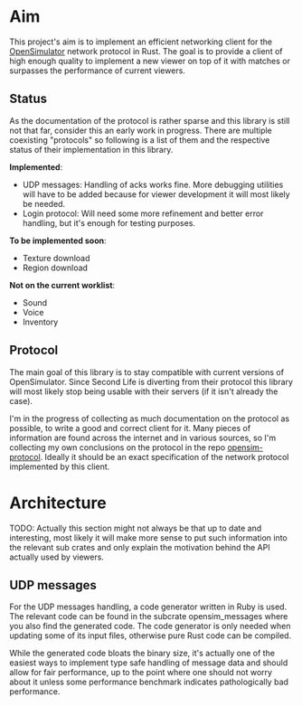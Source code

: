 # Aim
This project's aim is to implement an efficient networking client for the [OpenSimulator](http://opensimulator.org/wiki/Main_Page) network protocol in Rust.
The goal is to provide a client of high enough quality to implement a new viewer on top of it with matches or surpasses the performance of current viewers.

## Status
As the documentation of the protocol is rather sparse and this library is still not that far, consider this an early work in progress.
There are multiple coexisting "protocols" so following is a list of them and the respective status of their implementation in this library.

**Implemented**:

- UDP messages: Handling of acks works fine. More debugging utilities will have to be added because for viewer development it will most likely be needed.
- Login protocol: Will need some more refinement and better error handling, but it's enough for testing purposes.

**To be implemented soon**:

- Texture download
- Region download

**Not on the current worklist**:

- Sound
- Voice
- Inventory

## Protocol
The main goal of this library is to stay compatible with current versions of OpenSimulator. Since Second Life is diverting from their protocol this library will most likely stop being usable with
their servers (if it isn't already the case).

I'm in the progress of collecting as much documentation on the protocol as possible, to write a good and correct client for it. Many pieces of information are found across
the internet and in various sources, so I'm collecting my own conclusions on the protocol in the repo [opensim-protocol](https://github.com/leoschwarz/opensim-protocol).
Ideally it should be an exact specification of the network protocol implemented by this client.

# Architecture
TODO: Actually this section might not always be that up to date and interesting, most likely it will make more sense to put such information into the relevant sub crates and only
      explain the motivation behind the API actually used by viewers.

## UDP messages
For the UDP messages handling, a code generator written in Ruby is used. The relevant code can be found in the subcrate opensim_messages where you also find
the generated code. The code generator is only needed when updating some of its input files, otherwise pure Rust code can be compiled.

While the generated code bloats the binary size, it's actually one of the easiest ways to implement type safe handling of message data and should allow for
fair performance, up to the point where one should not worry about it unless some performance benchmark indicates pathologically bad performance.
